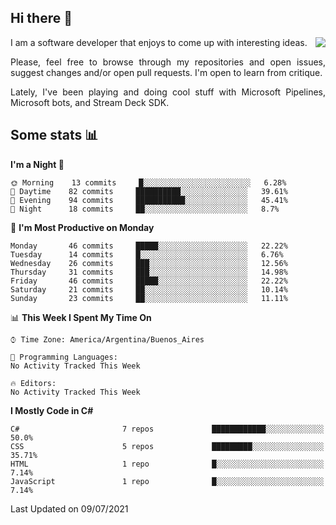 ## Hi there :slightly_smiling_face:

<img src="https://github-readme-stats.vercel.app/api?username=victorgrycuk&show_icons=true&count_private=true&title_color=F7941E&icon_color=F7941E" align="right">

<p align="justify">
I am a software developer that enjoys to come up with interesting ideas.
<p/>

<p align= "justify">
Please, feel free to browse through my repositories and open issues, suggest changes and/or open pull requests. I'm open to learn from critique.
<p/>

<p align= "justify">
Lately, I've been playing and doing cool stuff with Microsoft Pipelines, Microsoft bots, and Stream Deck SDK.
<p/>

## Some stats :bar_chart:
<!--START_SECTION:waka-->
**I'm a Night 🦉** 

```text
🌞 Morning    13 commits     █░░░░░░░░░░░░░░░░░░░░░░░░   6.28% 
🌆 Daytime    82 commits     ██████████░░░░░░░░░░░░░░░   39.61% 
🌃 Evening    94 commits     ███████████░░░░░░░░░░░░░░   45.41% 
🌙 Night      18 commits     ██░░░░░░░░░░░░░░░░░░░░░░░   8.7%

```
📅 **I'm Most Productive on Monday** 

```text
Monday       46 commits     █████░░░░░░░░░░░░░░░░░░░░   22.22% 
Tuesday      14 commits     █░░░░░░░░░░░░░░░░░░░░░░░░   6.76% 
Wednesday    26 commits     ███░░░░░░░░░░░░░░░░░░░░░░   12.56% 
Thursday     31 commits     ███░░░░░░░░░░░░░░░░░░░░░░   14.98% 
Friday       46 commits     █████░░░░░░░░░░░░░░░░░░░░   22.22% 
Saturday     21 commits     ██░░░░░░░░░░░░░░░░░░░░░░░   10.14% 
Sunday       23 commits     ██░░░░░░░░░░░░░░░░░░░░░░░   11.11%

```


📊 **This Week I Spent My Time On** 

```text
⌚︎ Time Zone: America/Argentina/Buenos_Aires

💬 Programming Languages: 
No Activity Tracked This Week

🔥 Editors: 
No Activity Tracked This Week

```

**I Mostly Code in C#** 

```text
C#                       7 repos             ████████████░░░░░░░░░░░░░   50.0% 
CSS                      5 repos             █████████░░░░░░░░░░░░░░░░   35.71% 
HTML                     1 repo              █░░░░░░░░░░░░░░░░░░░░░░░░   7.14% 
JavaScript               1 repo              █░░░░░░░░░░░░░░░░░░░░░░░░   7.14%

```



 Last Updated on 09/07/2021
<!--END_SECTION:waka-->
